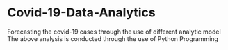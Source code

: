 # Covid-19-Data-Analytics
Forecasting the covid-19 cases through the use of different analytic model
The above analysis is conducted through the use of Python Programming
